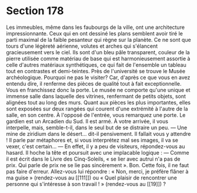 # Section 178

Les immeubles, même dans les faubourgs de la ville, ont une architecture impressionnante. Ceux qui en ont dessiné les plans semblent avoir tiré le parti maximal de la faible pesanteur qui règne sur la planète. Ce ne sont que tours d'une légèreté aérienne, volutes et arches qui s'élancent gracieusement vers le ciel. Ils sont d'un bleu pâle transparent, couleur de la pierre utilisée comme matériau de base qui est harmonieusement assortie à celle d'autres matériaux synthétiques, ce qui fait de l'ensemble un tableau tout en contrastes et demi-teintes. Près de l'université se trouve le Musée archéologique. Pourquoi ne pas le visiter? Car, d'après ce que vous en avez entendu dire, il renferme des pièces de qualité tout à fait exceptionnelle. Vous en franchissez donc la porte. Le musée ne comporte qu'une unique et immense salle dans laquelle des vitrines, renfermant de petits objets, sont alignées tout au long des murs. Quant aux pièces les plus importantes, elles sont exposées sur deux rangées qui courent d'une extrémité à l'autre de la salle, en son centre. À l'opposé de l'entrée, vous remarquez une porte. Le gardien est un Arcadien du Sud. Il est armé. À votre arrivée, il vous interpelle, mais, semble-t-il, dans le seul but de se distraire un peu.
— Une mine de ziridium dans le désert... dit-il pensivement. Il fallait vous y attendre ! Il parle par métaphores et, si vous interprétez mal ses images, il va se vexer, c'est certain...
— En effet, il y a peu de visiteurs, répondez-vous au hasard. Il hoche la tête et poursuit avec une implacable logique :
— Comme il est écrit dans le Livre des Cinq-Soleils, « se lier avec autrui n'a pas de prix. Qui parle de prix ne se lie pas sincèrement ».
Bon. Cette fois, il ne faut pas faire d'erreur. Allez-vous lui répondre : « Non, merci, je préfère flâner à ma guise » (rendez-vous au [[111]]) ou « Quel plaisir de rencontrer une personne qui s'intéresse à son travail ! » (rendez-vous au [[19]]) ?
